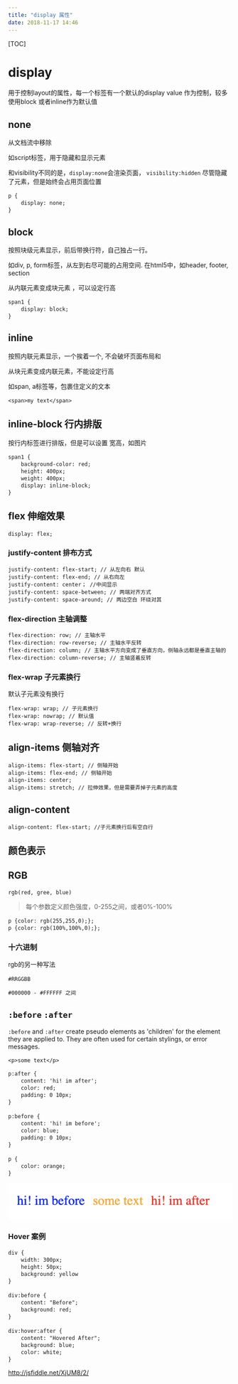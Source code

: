 ```yaml
---
title: "display 属性"
date: 2018-11-17 14:46
---
```


[TOC]

# display

用于控制layout的属性，每一个标签有一个默认的display value 作为控制，较多使用block 或者inline作为默认值

## none

从文档流中移除

如script标签，用于隐藏和显示元素

和visibility不同的是，`display:none`会渲染页面， `visibility:hidden` 尽管隐藏了元素，但是始终会占用页面位置

```
p {
    display: none;
}
```

## block

按照块级元素显示，前后带换行符，自己独占一行。

如div, p, form标签，从左到右尽可能的占用空间.  在html5中，如header, footer, section

从内联元素变成块元素 ，可以设定行高

```
span1 {
    display: block;
}
```

## inline

按照内联元素显示，一个挨着一个, 不会破坏页面布局和

从块元素变成内联元素，不能设定行高

如span, a标签等，包裹住定义的文本

```
<span>my text</span>
```

## inline-block 行内排版

按行内标签进行排版，但是可以设置 宽高，如图片

```
span1 {
    background-color: red;
    height: 400px;
    weight: 400px;
    display: inline-block;
}
```

## flex 伸缩效果

```
display: flex;
```

### justify-content 排布方式

```
justify-content: flex-start; // 从左向右 默认
justify-content: flex-end; // 从右向左
justify-content: center； //中间显示 
justify-content: space-between; // 两端对齐方式
justify-content: space-around; // 两边空白 环绕对其
```

### flex-direction 主轴调整

```
flex-direction: row; // 主轴水平
flex-direction: row-reverse; // 主轴水平反转
flex-direction: column; // 主轴水平方向变成了垂直方向，侧轴永远都是垂直主轴的
flex-direction: column-reverse; // 主轴竖着反转
```

### flex-wrap 子元素换行

默认子元素没有换行

```
flex-wrap: wrap; // 子元素换行
flex-wrap: nowrap; // 默认值
flex-wrap: wrap-reverse; // 反转+换行
```

## align-items 侧轴对齐

```
align-items: flex-start; // 侧轴开始
align-items: flex-end; // 侧轴开始
align-items: center;
align-items: stretch; // 拉伸效果，但是需要弄掉子元素的高度
```

## align-content

```
align-content: flex-start; //子元素换行后有空白行
```

## 颜色表示

## RGB

```
rgb(red, gree, blue)
```

> 每个参数定义颜色强度，0-255之间，或者0%-100%

```
p {color: rgb(255,255,0);};
p {color: rgb(100%,100%,0);};
```

### 十六进制

rgb的另一种写法

`#RRGGBB`

```
#000000 - #FFFFFF 之间
```





## `:before` `:after`

`:before` and `:after` create pseudo elements as 'children' for the element they are applied to. They are often used for certain stylings, or error messages.

```
<p>some text</p>
```



```
p:after {
    content: 'hi! im after';
    color: red;
    padding: 0 10px;    
}

p:before {
    content: 'hi! im before';
    color: blue;
    padding: 0 10px;
}

p {
    color: orange;
}
```



![image-20200112214216405](image-20200112214216405.png)





### Hover 案例

```
div {
    width: 300px;
    height: 50px;
    background: yellow
}

div:before {
    content: "Before";
    background: red;
}

div:hover:after {
    content: "Hovered After";
    background: blue;
    color: white;
}
```

http://jsfiddle.net/XjUM8/2/





